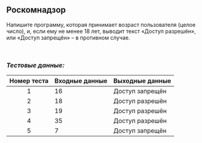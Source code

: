 ## Роскомнадзор

Напишите программу, которая принимает возраст пользователя (целое число), и, если ему не менее 18 лет,
выводит текст «Доступ разрешён», или «Доступ запрещён» – в противном случае.

<br>

### *Тестовые данные:*

| Номер теста | Входные данные | Выходные данные |
|:-----------:|----------------|-----------------|
|      1      | 16             | Доступ запрещён |
|      2      | 18             | Доступ разрешён |
|      3      | 19             | Доступ разрешён |
|      4      | 35             | Доступ разрешён |
|      5      | 7              | Доступ запрещён |